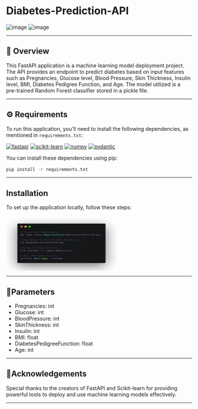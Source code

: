 # Diabetes-Prediction-API

![image](https://github.com/user-attachments/assets/86df3d9f-1e99-41f2-8be7-6f7de1531c73)
![image](https://github.com/user-attachments/assets/63bd6141-e3f6-4460-b4c1-d53e436db11d)

---

## 📜 Overview
This FastAPI application is a machine learning model deployment project. The API provides an endpoint to predict diabetes based on input features such as Pregnancies, Glucose level, Blood Pressure, Skin Thickness, Insulin level, BMI, Diabetes Pedigree Function, and Age. The model utilized is a pre-trained Random Forest classifier stored in a pickle file.

---

## ⚙️ Requirements
To run this application, you'll need to install the following dependencies, as mentioned in `requirements.txt`:

[![fastapi](https://img.shields.io/badge/fastapi-0.95.1-blue)](https://fastapi.tiangolo.com/)
[![scikit-learn](https://img.shields.io/badge/scikit--learn-1.3.0-green)](https://scikit-learn.org/)
[![numpy](https://img.shields.io/badge/numpy-1.25.0-orange)](https://numpy.org/)
[![pydantic](https://img.shields.io/badge/pydantic-1.11.1-blue)](https://pydantic-docs.helpmanual.io/)

You can install these dependencies using pip:

```bash
pip install -r requirements.txt
```
---

## Installation
To set up the application locally, follow these steps:

<p><img align="center" src="https://github.com/Nupurpusha/diabetes-prediction-api/blob/main/carbon (7).png" style="width: 300px; height: 150px;">
</p>

---
## 🔧Parameters
* Pregnancies: int
* Glucose: int
* BloodPressure: int
* SkinThickness: int
* Insulin: int
* BMI: float
* DiabetesPedigreeFunction: float
* Age: int

  
---
## 🙏Acknowledgements
Special thanks to the creators of FastAPI and Scikit-learn for providing powerful tools to deploy and use machine learning models effectively.

---



